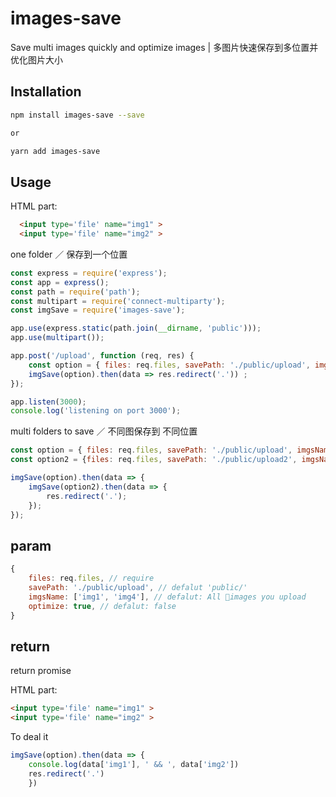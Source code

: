 # images-save

Save multi images quickly and optimize images | 多图片快速保存到多位置并优化图片大小

## Installation

```bash
npm install images-save --save

or

yarn add images-save
```

## Usage 

HTML part:

```html
  <input type='file' name="img1" >
  <input type='file' name="img2" >

```
one folder ／ 保存到一个位置

```js
const express = require('express');
const app = express();
const path = require('path');
const multipart = require('connect-multiparty');
const imgSave = require('images-save');

app.use(express.static(path.join(__dirname, 'public')));
app.use(multipart());

app.post('/upload', function (req, res) {
    const option = { files: req.files, savePath: './public/upload', imgsName: ['img1'], optimize: true};
    imgSave(option).then(data => res.redirect('.')) ;
});

app.listen(3000);
console.log('listening on port 3000');

```

multi folders to save ／ 不同图保存到 不同位置

```js
const option = { files: req.files, savePath: './public/upload', imgsName: ['img1']};
const option2 = {files: req.files, savePath: './public/upload2', imgsName: ['img2']};

imgSave(option).then(data => {
    imgSave(option2).then(data => {
        res.redirect('.');
    }); 
}); 
```


## param

```js
{
    files: req.files, // require
    savePath: './public/upload', // defalut 'public/'
    imgsName: ['img1', 'img4'], // defalut: All images you upload
    optimize: true, // defalut: false
}
```


## return 

return promise

HTML part:
```html
<input type='file' name="img1" >
<input type='file' name="img2" >

```

To deal it
```js
imgSave(option).then(data => {
    console.log(data['img1'], ' && ', data['img2'])
    res.redirect('.')
    }) 
```



